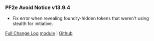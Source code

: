 ### PF2e Avoid Notice v13.9.4

- Fix error when revealing foundry-hidden tokens that weren't using stealth for initiative.

[Full Change Log](<https://github.com/Eligarf/avoid-notice/blob/v13.9.0/ChangeLog.md>)
[module](<https://foundryvtt.com/packages/pf2e-avoid-notice>) | [Github](<https://github.com/Eligarf/avoid-notice>)
